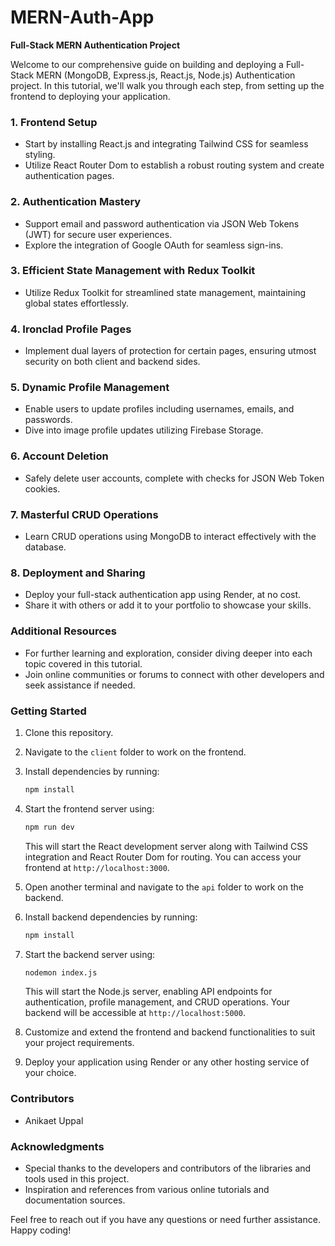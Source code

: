 ﻿# MERN-Auth-App

**Full-Stack MERN Authentication Project**

Welcome to our comprehensive guide on building and deploying a Full-Stack MERN (MongoDB, Express.js, React.js, Node.js) Authentication project. In this tutorial, we'll walk you through each step, from setting up the frontend to deploying your application.

### 1. Frontend Setup
- Start by installing React.js and integrating Tailwind CSS for seamless styling.
- Utilize React Router Dom to establish a robust routing system and create authentication pages.

### 2. Authentication Mastery
- Support email and password authentication via JSON Web Tokens (JWT) for secure user experiences.
- Explore the integration of Google OAuth for seamless sign-ins.

### 3. Efficient State Management with Redux Toolkit
- Utilize Redux Toolkit for streamlined state management, maintaining global states effortlessly.

### 4. Ironclad Profile Pages
- Implement dual layers of protection for certain pages, ensuring utmost security on both client and backend sides.

### 5. Dynamic Profile Management
- Enable users to update profiles including usernames, emails, and passwords.
- Dive into image profile updates utilizing Firebase Storage.

### 6. Account Deletion
- Safely delete user accounts, complete with checks for JSON Web Token cookies.

### 7. Masterful CRUD Operations
- Learn CRUD operations using MongoDB to interact effectively with the database.

### 8. Deployment and Sharing
- Deploy your full-stack authentication app using Render, at no cost.
- Share it with others or add it to your portfolio to showcase your skills.

### Additional Resources
- For further learning and exploration, consider diving deeper into each topic covered in this tutorial.
- Join online communities or forums to connect with other developers and seek assistance if needed.



### Getting Started
1. Clone this repository.
2. Navigate to the `client` folder to work on the frontend.
3. Install dependencies by running:
    ```bash
    npm install
    ```
4. Start the frontend server using:
    ```bash
    npm run dev
    ```
   This will start the React development server along with Tailwind CSS integration and React Router Dom for routing. You can access your frontend at `http://localhost:3000`.

5. Open another terminal and navigate to the `api` folder to work on the backend.
6. Install backend dependencies by running:
    ```bash
    npm install
    ```
7. Start the backend server using:
    ```bash
    nodemon index.js
    ```
   This will start the Node.js server, enabling API endpoints for authentication, profile management, and CRUD operations. Your backend will be accessible at `http://localhost:5000`.

8. Customize and extend the frontend and backend functionalities to suit your project requirements.

9. Deploy your application using Render or any other hosting service of your choice.


### Contributors
- Anikaet Uppal

### Acknowledgments
- Special thanks to the developers and contributors of the libraries and tools used in this project.
- Inspiration and references from various online tutorials and documentation sources.

Feel free to reach out if you have any questions or need further assistance. Happy coding!
